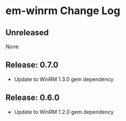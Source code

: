 # em-winrm  Change Log

## Unreleased
None

Release: 0.7.0
--------------
* Update to WinRM 1.3.0 gem dependency

Release: 0.6.0
--------------
* Update to WinRM 1.2.0 gem dependency




